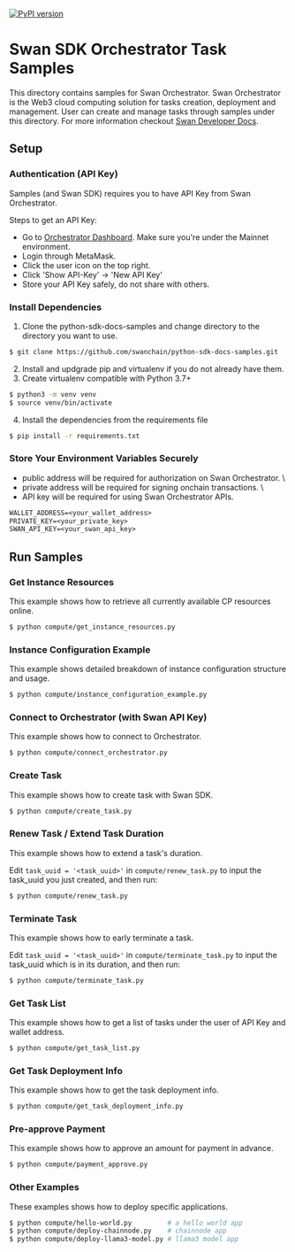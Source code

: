 [![PyPI version](https://img.shields.io/pypi/v/swan-sdk)](https://pypi.org/project/swan-sdk/)
# Swan SDK Orchestrator Task Samples

This directory contains samples for Swan Orchestrator. Swan Orchestrator is the Web3 cloud computing solution for tasks creation, deployment and management. User can create and manage tasks through samples under this directory. For more information checkout [Swan Developer Docs](https://docs.swanchain.io/).

## Setup

### Authentication (API Key)

Samples (and Swan SDK) requires you to have API Key from Swan Orchestrator.

Steps to get an API Key:

- Go to [Orchestrator Dashboard](https://orchestrator.swanchain.io/provider-status). Make sure you're under the Mainnet environment.
- Login through MetaMask.
- Click the user icon on the top right.
- Click 'Show API-Key' -> 'New API Key'
- Store your API Key safely, do not share with others.

### Install Dependencies
1. Clone the python-sdk-docs-samples  and change directory to the directory you want to use.
```bash
$ git clone https://github.com/swanchain/python-sdk-docs-samples.git
```

2. Install and updgrade pip and virtualenv if you do not already have them.
3. Create virtualenv compatible with Python 3.7+
```bash
$ python3 -m venv venv
$ source venv/bin/activate
```
4. Install the dependencies from the requirements file
```bash
$ pip install -r requirements.txt
```

### Store Your Environment Variables Securely 

- public address will be required for authorization on Swan Orchestrator. \
- private address will be required for signing onchain transactions. \
- API key will be required for using Swan Orchestrator APIs.

```txt
WALLET_ADDRESS=<your_wallet_address>
PRIVATE_KEY=<your_private_key>
SWAN_API_KEY=<your_swan_api_key>
```


## Run Samples

### Get Instance Resources

This example shows how to retrieve all currently available CP resources online.

```bash
$ python compute/get_instance_resources.py
```

### Instance Configuration Example

This example shows detailed breakdown of instance configuration structure and usage.

```bash
$ python compute/instance_configuration_example.py
```

### Connect to Orchestrator (with Swan API Key)

This example shows how to connect to Orchestrator.

```bash
$ python compute/connect_orchestrator.py
```

### Create Task

This example shows how to create task with Swan SDK.

```bash
$ python compute/create_task.py
```

### Renew Task / Extend Task Duration

This example shows how to extend a task's duration.

Edit `task_uuid = '<task_uuid>'` in `compute/renew_task.py` to input the task_uuid you just created, and then run:

```bash
$ python compute/renew_task.py 
```

### Terminate Task

This example shows how to early terminate a task.

Edit `task_uuid = '<task_uuid>'` in `compute/terminate_task.py` to input the task_uuid which is in its duration, and then run:

```bash
$ python compute/terminate_task.py
```

### Get Task List

This example shows how to get a list of tasks under the user of API Key and wallet address.

```bash
$ python compute/get_task_list.py
```

### Get Task Deployment Info

This example shows how to get the task deployment info.

```bash
$ python compute/get_task_deployment_info.py
```

### Pre-approve Payment

This example shows how to approve an amount for payment in advance.

```bash
$ python compute/payment_approve.py
```

### Other Examples

These examples shows how to deploy specific applications.

```bash
$ python compute/hello-world.py         # a hello world app
$ python compute/deploy-chainnode.py    # chainnode app
$ python compute/deploy-llama3-model.py # llama3 model app
```
